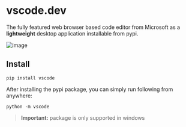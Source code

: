 # vscode.dev 
The fully featured web browser based code editor from Microsoft as a **lightweight** desktop application installable from pypi.

![image](https://github.com/billyeatcookies/vscode-dev/assets/70792552/9db8a542-8aeb-40cb-a3a1-710d313a2a2e)


## Install
```
pip install vscode
```
After installing the pypi package, you can simply run following from anywhere:
```
python -m vscode
```

> **Important:**
> package is only supported in windows